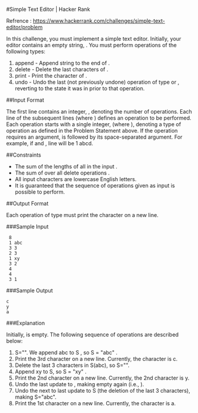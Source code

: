 #Simple Text Editor | Hacker Rank

Refrence : https://www.hackerrank.com/challenges/simple-text-editor/problem 

In this challenge, you must implement a simple text editor. Initially, your editor contains an empty string, . You must perform  operations of the following  types:

<ol>
	<li>append - Append string  to the end of .</li>
	<li>delete - Delete the last  characters of .</li>
	<li>print - Print the  character of .</li>
	<li>undo - Undo the last (not previously undone) operation of type  or , reverting  to the state it was in prior to that 			operation.</li>
</ol>

##Input Format

The first line contains an integer, , denoting the number of operations. 
Each line  of the  subsequent lines (where ) defines an operation to be performed. Each operation starts with a single integer,  (where ), denoting a type of operation as defined in the Problem Statement above. If the operation requires an argument,  is followed by its space-separated argument. For example, if  and , line  will be 1 abcd.

##Constraints

* The sum of the lengths of all  in the input .
* The sum of  over all delete operations .
* All input characters are lowercase English letters.
* It is guaranteed that the sequence of operations given as input is possible to perform.

##Output Format

Each operation of type  must print the  character on a new line.

###Sample Input

```
 8
 1 abc
 3 3
 2 3
 1 xy
 3 2
 4 
 4 
 3 1
```

###Sample Output

```
c
y
a
```

###Explanation

Initially,  is empty. The following sequence of  operations are described below:

1. S="". We append abc to S , so S = "abc" .
2. Print the 3rd character on a new line. Currently, the  character is c.
3. Delete the last 3 characters in  S(abc), so S="".
4. Append xy to S, so S = "xy" .
5. Print the 2nd  character on a new line. Currently, the 2nd character is y.
6. Undo the last update to , making  empty again (i.e., ).
7. Undo the next to last update to S (the deletion of the last 3 characters), making S="abc".
8. Print the 1st character on a new line. Currently, the  character is a.